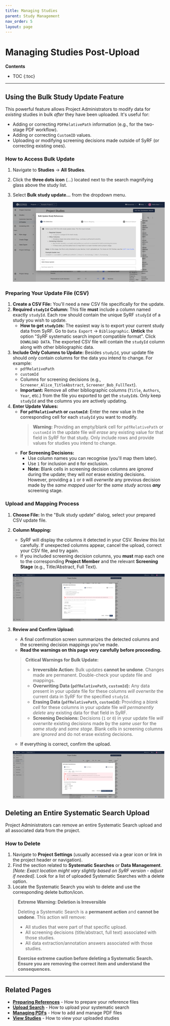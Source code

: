 ```yaml
---
title: Managing Studies
parent: Study Management
nav_order: 5
layout: page
---
```


# Managing Studies Post-Upload

**Contents**

* TOC
{:toc}

---

## Using the Bulk Study Update Feature

This powerful feature allows Project Administrators to modify data for *existing* studies in bulk *after* they have been uploaded. It's useful for:

* Adding or correcting `PDFRelativePath` information (e.g., for the two-stage PDF workflow).
* Adding or correcting `CustomID` values.
* Uploading or modifying screening decisions made outside of SyRF (or correcting existing ones).

### How to Access Bulk Update

1. Navigate to **Studies** -> **All Studies**.
2. Click the **three dots icon** (...) located next to the search magnifying glass above the study list.
3. Select **Bulk study update...** from the dropdown menu.

    ![Screenshot showing location of Bulk Study Update option](figs/Fig_Bulk-Study-Update.png)

### Preparing Your Update File (CSV)

1. **Create a CSV File:** You'll need a new CSV file specifically for the update.
2. **Required `studyId` Column:** This file **must** include a column named exactly `studyId`. Each row should contain the unique SyRF `studyId` of a study you wish to update.
    * **How to get `studyId`s:** The easiest way is to export your current study data from SyRF. Go to `Data Export` -> `Bibliographic`. **Untick** the option "SyRF systematic search import compatible format". Click `DOWNLOAD DATA`. The exported CSV file will contain the `studyId` column along with other bibliographic data.
3. **Include Only Columns to Update:** Besides `studyId`, your update file should *only* contain columns for the data you intend to change. For example:
    * `pdfRelativePath`
    * `customId`
    * Columns for screening decisions (e.g., `Screener_Alice_TitleAbstract`, `Screener_Bob_FullText`).
    * **Important:** Remove all other bibliographic columns (`Title`, `Authors`, `Year`, etc.) from the file you exported to get the `studyId`s. Only keep `studyId` and the columns you are actively updating.
4. **Enter Update Values:**
    * **For `pdfRelativePath` or `customId`:** Enter the new value in the corresponding cell for each `studyId` you want to modify.
        > **Warning:** Providing an empty/blank cell for `pdfRelativePath` or `customId` in the update file *will erase* any existing value for that field in SyRF for that study. Only include rows and provide values for studies you intend to change.
    * **For Screening Decisions:**
        * Use column names you can recognise (you'll map them later).
        * Use `1` for inclusion and `0` for exclusion.
        * **Note:** Blank cells in screening decision columns are *ignored* during the update; they will *not* erase existing decisions. However, providing a `1` or `0` will *overwrite* any previous decision made by the *same mapped user* for the *same study* across ***any*** screening stage.

### Upload and Mapping Process

1. **Choose File:** In the "Bulk study update" dialog, select your prepared CSV update file.
2. **Column Mapping:**
    * SyRF will display the columns it detected in your CSV. Review this list carefully. If unexpected columns appear, cancel the upload, correct your CSV file, and try again.
    * If you included screening decision columns, you **must** map each one to the corresponding **Project Member** and the relevant **Screening Stage** (e.g., Title/Abstract, Full Text).

    ![Screenshot of column mapping for screening decisions in Bulk Update](figs/Fig_Bulk-Study-Update-Screening.png)

3. **Review and Confirm Upload:**
    * A final confirmation screen summarizes the detected columns and the screening decision mappings you've made.
    * **Read the warnings on this page very carefully before proceeding.**

    > **Critical Warnings for Bulk Update:**
    >
    > * **Irreversible Action:** Bulk updates **cannot be undone**. Changes made are permanent. Double-check your update file and mappings.
    > * **Overwriting Data (`pdfRelativePath`, `customId`):** Any data present in your update file for these columns *will overwrite* the current data in SyRF for the specified `studyId`.
    > * **Erasing Data (`pdfRelativePath`, `customId`):** Providing a *blank cell* for these columns in your update file *will permanently delete* any existing data for that field in SyRF.
    > * **Screening Decisions:** Decisions (`1` or `0`) in your update file *will overwrite* existing decisions made by the *same user* for the *same study* and *same stage*. Blank cells in screening columns are *ignored* and do not erase existing decisions.

    * If everything is correct, confirm the upload.

    ![Screenshot of the final confirmation page for Bulk Update](figs/Fig_Bulk-Study-Update-Confirmation.png)

## Deleting an Entire Systematic Search Upload

Project Administrators can remove an entire Systematic Search upload and all associated data from the project.

### How to Delete

1. Navigate to **Project Settings** (usually accessed via a gear icon or link in the project header or navigation).
2. Find the section related to **Systematic Searches** or **Data Management**. *[Note: Exact location might vary slightly based on SyRF version - adjust if needed]*. Look for a list of uploaded Systematic Searches with a delete option.
3. Locate the Systematic Search you wish to delete and use the corresponding delete button/icon.

> **Extreme Warning: Deletion is Irreversible**
>
> Deleting a Systematic Search is a **permanent action** and **cannot be undone**. This action will remove:
>
> * All studies that were part of that specific upload.
> * All screening decisions (title/abstract, full text) associated with those studies.
> * All data extraction/annotation answers associated with those studies.
>
> **Exercise extreme caution before deleting a Systematic Search. Ensure you are removing the correct item and understand the consequences.**

---

## Related Pages

* **[Preparing References](prepare-references.html)** - How to prepare your reference files
* **[Upload Search](upload-search.html)** - How to upload your systematic search
* **[Managing PDFs](manage-pdfs.html)** - How to add and manage PDF files
* **[View Studies](view-studies.html)** - How to view your uploaded studies
